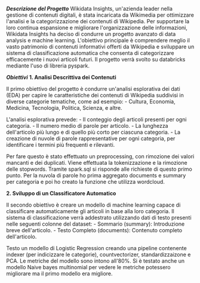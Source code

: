 ***Descrizione del Progetto***
Wikidata Insights, un'azienda leader nella gestione di contenuti digitali, è stata incaricata da Wikimedia per ottimizzare l'analisi e la categorizzazione dei contenuti di Wikipedia. Per supportare la loro continua espansione e migliorare l'organizzazione delle informazioni, Wikidata Insights ha deciso di condurre un progetto avanzato di data analysis e machine learning. L'obiettivo principale è comprendere meglio il vasto patrimonio di contenuti informativi offerti da Wikipedia e sviluppare un sistema di classificazione automatica che consenta di categorizzare efficacemente i nuovi articoli futuri.
Il progetto verrà svolto su databricks mediante l'uso di libreria pyspark.

***Obiettivi***
**1. Analisi Descrittiva dei Contenuti**
   
Il primo obiettivo del progetto è condurre un'analisi esplorativa dei dati (EDA) per capire le caratteristiche dei contenuti di Wikipedia suddivisi in diverse categorie tematiche, come ad esempio: - Cultura, Economia, Medicina, Tecnologia, Politica, Scienza, e altre.

L'analisi esplorativa prevede: - Il conteggio degli articoli presenti per ogni categoria. - Il numero medio di parole per articolo. - La lunghezza dell'articolo più lungo e di quello più corto per ciascuna categoria. - La creazione di nuvole di parole rappresentative per ogni categoria, per identificare i termini più frequenti e rilevanti.

Per fare questo è stato effettuato un preprocessing, con rimozione dei valori mancanti e dei duplicati. Viene effettuata la tokenizzazione e la rimozione delle stopwords. Tramite spark.sql si risponde alle richieste di questo primo punto. Per la nuvola di parole ho prima aggregato documents e summary per categoria e poi ho creato la funzione che utilizza wordcloud. 

**2. Sviluppo di un Classificatore Automatico**

Il secondo obiettivo è creare un modello di machine learning capace di classificare automaticamente gli articoli in base alla loro categoria. Il sistema di classificazione verrà addestrato utilizzando dati di testo presenti nelle seguenti colonne del dataset: - Sommario (summary): Introduzione breve dell'articolo. - Testo Completo (documents): Contenuto completo dell'articolo.

Testo un modello di Logistic Regression creando una pipeline contenente indexer (per indicizzare le categorie), countvectorizer, standardizzaizone e PCA. Le metriche del modello sono intono all'80%.
Si è testato anche un modello Naive bayes multinomial per vedere le metriche potessero migliorare ma il primo modello era migliore.


